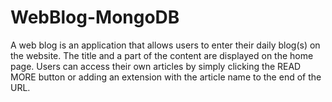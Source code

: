 # WebBlog-MongoDB
A web blog is an application that allows users to enter their daily blog(s) on the website. The title and a part of the content are displayed on the home page. Users can access their own articles by simply clicking the READ MORE button or adding an extension with the article name to the end of the URL.
